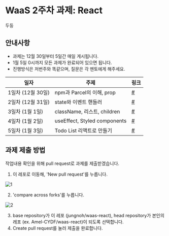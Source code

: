 # WaaS 2주차 과제: React

두둥

## 안내사항

- 과제는 12월 30일부터 5일간 매일 게시됩니다.
- 1월 5일 0시까지 모든 과제가 완료되어 있으면 됩니다.
- 진행방식은 저번주와 똑같으며, 질문은 각 멘토에게 해주세요.

|일자|주제|링크|
|--|--|--|
|1일차 (12월 30일)|npm과 Parcel의 이해, prop|[#](https://github.com/jungnoh/waas-react/tree/master/day1)|
|2일차 (12월 31일)|state와 이벤트 핸들러|[#](https://github.com/jungnoh/waas-react/tree/master/day2)|
|3일차 (1월 1일)|className, 리스트, children|[#](https://github.com/jungnoh/waas-react/tree/master/day3)|
|4일차 (1월 2일)|useEffect, Styled components|[#](https://github.com/jungnoh/waas-react/tree/master/day4+5)|
|5일차 (1월 3일)|Todo List 리액트로 만들기|[#](https://github.com/jungnoh/waas-react/tree/master/day4+5)|

## 과제 제출 방법
작업내용 확인을 위해 pull request로 과제를 제출받겠습니다.

1. 이 레포로 이동해, 'New pull request'를 누릅니다.

![1](imgs/1.png)

2. 'compare across forks'를 누릅니다.

![2](imgs/2.png)

3. base repository가 이 레포 (jungnoh/waas-react), head repository가 본인의 레포 (ex. Amel-CYDF/waas-react)이 되도록 선택합니다.
4. Create pull request를 눌러 제출을 완료합니다.